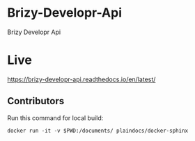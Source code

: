 # Brizy-Developr-Api
Brizy Developr Api

# Live
https://brizy-developr-api.readthedocs.io/en/latest/

## Contributors
Run this command for local build:
```
docker run -it -v $PWD:/documents/ plaindocs/docker-sphinx
```